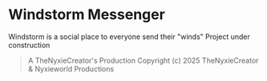 # Windstorm Messenger
Windstorm is a social place to everyone send their "winds"
Project under construction
> A TheNyxieCreator's Production
> Copyright (c) 2025 TheNyxieCreator & Nyxieworld Productions
